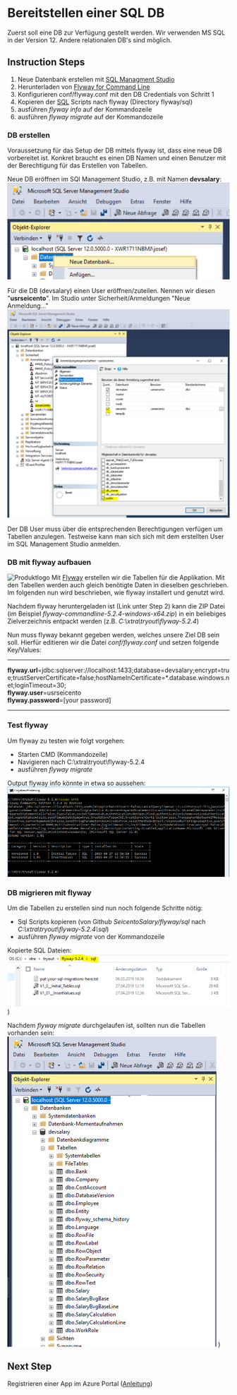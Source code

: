 # Bereitstellen einer SQL DB
Zuerst soll eine DB zur Verfügung gestellt werden. Wir verwenden MS SQL in der Version 12. Andere relationalen DB's sind möglich.


## Instruction Steps
1. Neue Datenbank erstellen mit [SQL Managment Studio](https://docs.microsoft.com/en-us/sql/ssms/download-sql-server-management-studio-ssms?view=sql-server-2017)
2. Herunterladen von [Flyway for Command Line](https://flywaydb.org/documentation/commandline/#download-and-installation)
3. Konfigurieren  conf/flyway.conf mit den DB Credentials von Schritt 1
4. Kopieren der [SQL](https://github.com/jmurighub/SeicentoSalary/tree/master/flyway/sql) Scripts nach flyway (Directory flyway/sql)
5. ausführen _flyway info_ auf der Kommandozeile
6. ausführen _flyway migrate_ auf der Kommandozeile

### DB erstellen
Voraussetzung für das Setup der DB mittels flyway ist, dass eine neue DB vorbereitet ist. Konkret braucht es einen DB Namen und einen Benutzer mit der Berechtigung für das Erstellen von Tabellen.

Neue DB eröffnen im SQl Management Studio, z.B. mit Namen __devsalary__:
![sql management studio](https://github.com/jmurighub/SeicentoSalary/blob/master/docs/images/sqlman_newdb.PNG "sql managment studio")

Für die DB (devsalary) einen User eröffnen/zuteilen. Nennen wir diesen "__usrseicento__". Im Studio unter Sicherheit/Anmeldungen "Neue Anmeldung..."  
![sql management studio](https://github.com/jmurighub/SeicentoSalary/blob/master/docs/images/sqlman_newuser.PNG "sql managment studio")

Der DB User muss über die entsprechenden Berechtigungen verfügen um Tabellen anzulegen. Testweise kann man sich sich mit dem erstellten User im SQL Management Studio anmelden.
 

### DB mit flyway aufbauen
![Produktlogo](https://flywaydb.org/assets/logo/flyway-logo-tm-sm.png "Flyway Logo")  Mit [Flyway](https://flywaydb.org/) erstellen wir die Tabellen für die Applikation. Mit den Tabellen werden auch gleich benötigte Daten in dieselben geschrieben. Im folgenden nun wird beschrieben, wie flyway installert und genutzt wird.

Nachdem flyway heruntergeladen ist (Link unter Step 2) kann die ZIP Datei (im Beispiel _flyway-commandline-5.2.4-windows-x64.zip_) in ein beliebiges Zielverzeichnis entpackt werden (z.B. _C:\xtra\tryout\flyway-5.2.4_)

Nun muss flyway bekannt gegeben werden, welches unsere Ziel DB sein soll. Hierfür editieren wir die Datei _conf/flyway.conf_ und setzen folgende Key/Values:

---
__flyway.url__=jdbc:sqlserver://localhost:1433;database=devsalary;encrypt=true;trustServerCertificate=false;hostNameInCertificate=*.database.windows.net;loginTimeout=30;  
__flyway.user__=usrseicento  
__flyway.password__=[your password]  

---

### Test flyway
Um flyway zu testen wie folgt vorgehen:  
* Starten CMD (Kommandozeile)
* Navigieren nach C:\xtra\tryout\flyway-5.2.4
* ausführen _flyway migrate_

Output flyway info könnte in etwa so aussehen:  
![flyway info](https://github.com/jmurighub/SeicentoSalary/blob/master/docs/images/flyway-infosalary.PNG "flyway info")   

### DB migrieren mit flyway
Um die Tabellen zu erstellen sind nun noch folgende Schritte nötig:
* Sql Scripts kopieren (von Github _SeicentoSalary/flyway/sql_ nach _C:\xtra\tryout\flyway-5.2.4\sql_)
* ausführen _flyway migrate_ von der Kommandozeile

Kopierte SQL Dateien:    
![flywaysql](https://github.com/jmurighub/SeicentoSalary/blob/master/docs/images/flyway-copyscripts.PNG "flyway sql"))

Nachdem _flyway migrate_ durchgelaufen ist, sollten nun die Tabellen vorhanden sein: ![sql management studio](https://github.com/jmurighub/SeicentoSalary/blob/master/docs/images/sqlmanagmentstudio.PNG "sql managment studio")  )

## Next Step
Registrieren einer App im Azure Portal ([Anleitung](https://github.com/jmurighub/SeicentoSalary/tree/master/docs/azuread))   
 